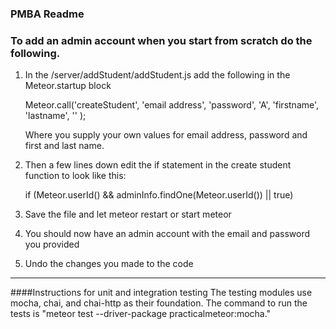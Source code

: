 ### PMBA Readme

### To add an admin account when you start from scratch do the following.

1. In the /server/addStudent/addStudent.js add the following in the Meteor.startup block

    Meteor.call('createStudent', 'email address', 'password', 'A', 'firstname', 'lastname', '' );
    
    Where you supply your own values for email address, password and first and last name.
    
2. Then a few lines down edit the if statement in the create student function to look like this:

    if (Meteor.userId() && adminInfo.findOne(Meteor.userId()) || true)
    
3. Save the file and let meteor restart or start meteor

4. You should now have an admin account with the email and password you provided

5. Undo the changes you made to the code


---

####Instructions for unit and integration testing
  The testing modules use mocha, chai, and chai-http as their foundation.
  The command to run the tests is "meteor test --driver-package practicalmeteor:mocha."

